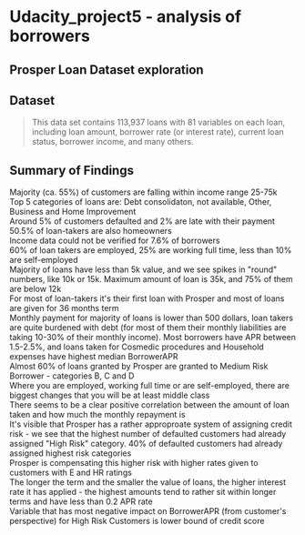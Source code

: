 # Udacity_project5 - analysis of borrowers
## Prosper Loan Dataset exploration



## Dataset

> This data set contains 113,937 loans with 81 variables on each loan, including loan amount, borrower rate (or interest rate), current loan status, borrower income, and many others.


## Summary of Findings

Majority (ca. 55%) of customers are falling within income range 25-75k  
Top 5 categories of loans are: Debt consolidaton, not available, Other, Business and Home Improvement  
Around 5% of customers defaulted and 2% are late with their payment  
50.5% of loan-takers are also homeowners  
Income data could not be verified for 7.6% of borrowers  
60% of loan takers are employed, 25% are working full time, less than 10% are self-employed  
Majority of loans have less than 5k value, and we see spikes in "round" numbers, like  10k or 15k. Maximum amount of loan is 35k, and 75% of them are below 12k  
For most of loan-takers it's their first loan with Prosper and most of loans are given for 36 months term  
Monthly payment for majority of loans is lower than 500 dollars, loan takers are quite burdened with debt (for most of them their monthly liabilities are taking 10-30% of their monthly income). Most borrowers have APR between 1.5-2.5%, and loans taken for Cosmedic procedures and Household expenses have highest median BorrowerAPR  
Almost 60% of loans granted by Prosper are granted to Medium Risk Borrower - categories B, C and D  
Where you are employed, working full time or are self-employed, there are biggest changes that you will be at least middle class  
There seems to be a clear positive correlation between the amount of loan taken and how much the monthly repayment is  
It's visible that Prosper has a rather approproate system of assigning credit risk - we see that the highest number of defaulted customers had already assigned "High Risk" category. 40% of defaulted customers had already assigned highest risk categories  
Prosper is compensating this higher risk with higher rates given to customers with E and HR ratings  
The longer the term and the smaller the value of loans, the higher interest rate it has applied - the highest amounts tend to rather sit within longer terms and have less than 0.2 APR rate  
Variable that has most negative impact on BorrowerAPR (from customer's perspective) for High Risk Customers is lower bound of credit score  
